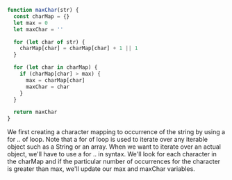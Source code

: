 ```js
function maxChar(str) {
  const charMap = {}
  let max = 0
  let maxChar = ''

  for (let char of str) {
    charMap[char] = charMap[char] + 1 || 1
  }

  for (let char in charMap) {
    if (charMap[char] > max) {
      max = charMap[char]
      maxChar = char
    }
  }

  return maxChar
}
```

We first creating a character mapping to occurrence of the string by using a for .. of loop. Note that a for of loop is used to iterate over any iterable object such as a String or an array. When we want to iterate over an actual object, we'll have to use a for .. in syntax. We'll look for each character in the charMap and if the particular number of occurrences for the character is greater than max, we'll update our max and maxChar variables.
